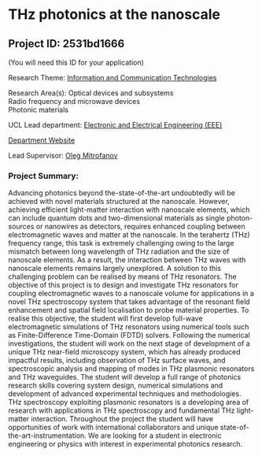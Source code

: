 # THz photonics at the nanoscale

## Project ID: **2531bd1666**
(You will need this ID for your application)

Research Theme: [Information and Communication Technologies](../themes/information-and-communication-technologies.md)

Research Area(s):
Optical devices and subsystems<br />Radio frequency and microwave devices<br />Photonic materials

UCL Lead department: [Electronic and Electrical Engineering (EEE)](../departments/electronic-and-electrical-engineering.md)

[Department Website](https://www.ucl.ac.uk/electronic-electrical-engineering)

Lead Supervisor: [Oleg Mitrofanov](https://profiles.ucl.ac.uk/542)

### Project Summary:

Advancing photonics beyond the-state-of-the-art undoubtedly will be achieved with novel materials structured at the nanoscale. However, achieving efficient light-matter interaction with nanoscale elements, which can include quantum dots and two-dimensional materials as single photon-sources or nanowires as detectors, requires enhanced coupling between electromagnetic waves and matter at the nanoscale. In the terahertz (THz) frequency range, this task is extremely challenging owing to the large mismatch between long wavelength of THz radiation and the size of nanoscale elements. As a result, the interaction between THz waves with nanoscale elements remains largely unexplored. 
     A solution to this challenging problem can be realised by means of THz resonators. The objective of this project is to design and investigate THz resonators for coupling electromagnetic waves to a nanoscale volume for applications in a novel THz spectroscopy system that takes advantage of the resonant field enhancement and spatial field localisation to probe material properties. 
    To realise this objective, the student will first develop full-wave electromagnetic simulations of THz resonators using numerical tools such as Finite-Difference Time-Domain (FDTD) solvers. Following the numerical investigations, the student will work on the next stage of development of a unique THz near-field microscopy system, which has already produced impactful results, including observation of THz surface waves, and spectroscopic analysis and mapping of modes in THz plasmonic resonators and THz waveguides. The student will develop a full range of photonics research skills covering system design, numerical simulations and development of advanced experimental techniques and methodologies. 
    THz spectroscopy exploiting plasmonic resonators is a developing area of research with applications in THz spectroscopy and fundamental THz light-matter interaction. Throughout the project the student will have opportunities of work with international collaborators and unique state-of-the-art-instrumentation. We are looking for a student in electronic engineering or physics with interest in experimental photonics research.
